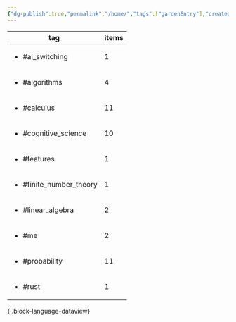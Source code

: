 ```yaml
---
{"dg-publish":true,"permalink":"/home/","tags":["gardenEntry"],"created":"","updated":""}
---
```


| tag                                     | items |
| --------------------------------------- | ----- |
| <ul><li>#ai_switching</li></ul>         | 1     |
| <ul><li>#algorithms</li></ul>           | 4     |
| <ul><li>#calculus</li></ul>             | 11    |
| <ul><li>#cognitive_science</li></ul>    | 10    |
| <ul><li>#features</li></ul>             | 1     |
| <ul><li>#finite_number_theory</li></ul> | 1     |
| <ul><li>#linear_algebra</li></ul>       | 2     |
| <ul><li>#me</li></ul>                   | 2     |
| <ul><li>#probability</li></ul>          | 11    |
| <ul><li>#rust</li></ul>                 | 1     |

{ .block-language-dataview}


